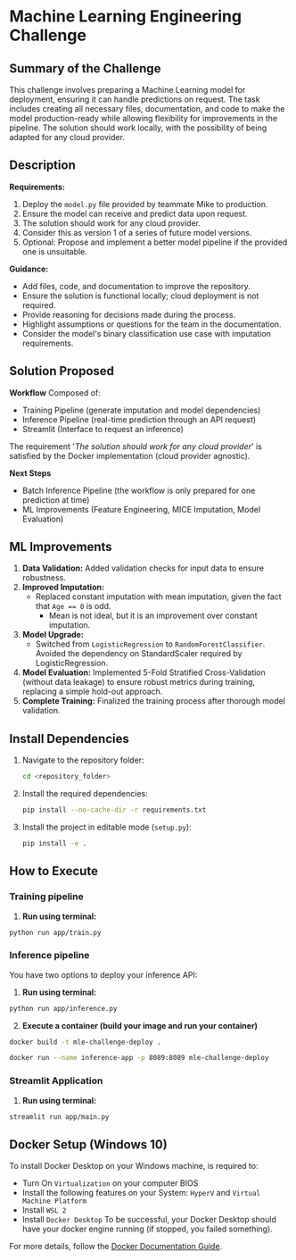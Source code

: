 # Machine Learning Engineering Challenge

## Summary of the Challenge
This challenge involves preparing a Machine Learning model for deployment, ensuring it can handle predictions on request. The task includes creating all necessary files, documentation, and code to make the model production-ready while allowing flexibility for improvements in the pipeline. The solution should work locally, with the possibility of being adapted for any cloud provider.

## Description
**Requirements:**
1. Deploy the `model.py` file provided by teammate Mike to production.
2. Ensure the model can receive and predict data upon request.
3. The solution should work for any cloud provider.
4. Consider this as version 1 of a series of future model versions.
5. Optional: Propose and implement a better model pipeline if the provided one is unsuitable.

**Guidance:**
- Add files, code, and documentation to improve the repository.
- Ensure the solution is functional locally; cloud deployment is not required.
- Provide reasoning for decisions made during the process.
- Highlight assumptions or questions for the team in the documentation.
- Consider the model's binary classification use case with imputation requirements.

## Solution Proposed
**Workflow**
Composed of:
- Training Pipeline (generate imputation and model dependencies)
- Inference Pipeline (real-time prediction through an API request)
- Streamlit (Interface to request an inference)

The requirement '*The solution should work for any cloud provider*' is satisfied by the Docker implementation (cloud provider agnostic).

**Next Steps**
- Batch Inference Pipeline (the workflow is only prepared for one prediction at time)
- ML Improvements (Feature Engineering, MICE Imputation, Model Evaluation)

## ML Improvements
1. **Data Validation:** Added validation checks for input data to ensure robustness.
2. **Improved Imputation:** 
   - Replaced constant imputation with mean imputation, given the fact that `Age == 0` is odd.
        - Mean is not ideal, but it is an improvement over constant imputation.
3. **Model Upgrade:** 
   - Switched from `LogisticRegression` to `RandomForestClassifier`. Avoided the dependency on StandardScaler required by LogisticRegression.
4. **Model Evaluation:** Implemented 5-Fold Stratified Cross-Validation (without data leakage) to ensure robust metrics during training, replacing a simple hold-out approach.
5. **Complete Training:** Finalized the training process after thorough model validation.

## Install Dependencies
1. Navigate to the repository folder:
   ```bash
   cd <repository_folder>
   ```

2. Install the required dependencies:
   ```bash
   pip install --no-cache-dir -r requirements.txt
   ```

3. Install the project in editable mode (`setup.py`):
   ```bash
   pip install -e .
   ```


## How to Execute

### Training pipeline
1. **Run using terminal:**
```bash
python run app/train.py
```

### Inference pipeline
You have two options to deploy your inference API:
1. **Run using terminal:**
```bash
python run app/inference.py
```

2. **Execute a container (build your image and run your container)**
```bash
docker build -t mle-challenge-deploy .
```
```bash
docker run --name inference-app -p 8089:8089 mle-challenge-deploy
```
### Streamlit Application
1. **Run using terminal:**
```bash
streamlit run app/main.py
```

## Docker Setup (Windows 10)
To install Docker Desktop on your Windows machine, is required to:
- Turn On `Virtualization` on your computer BIOS
- Install the following features on your System: `HyperV` and `Virtual Machine Platform`
- Install `WSL 2`
- Install `Docker Desktop`
To be successful, your Docker Desktop should have your docker engine running (if stopped, you failed something).

For more details, follow the [Docker Documentation Guide](https://docs.docker.com/desktop/setup/install/windows-install/).
